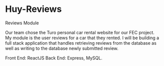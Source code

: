 # Huy-Reviews
Reviews Module

Our team chose the Turo personal car rental website for our FEC project. My module is the user reviews for a car that they rented. I will be building a full stack application that handles retrieving reviews from the database as well as writing to the database newly submitted review.

Front End: ReactJS
Back End: Express, MySQL.